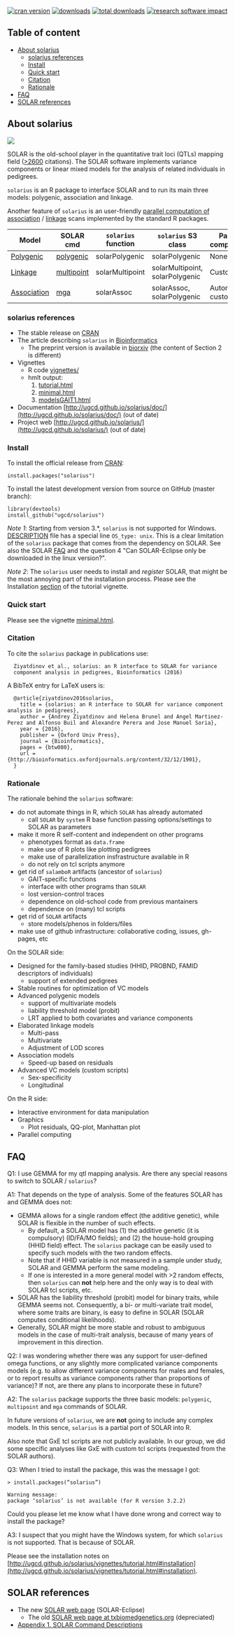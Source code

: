 [![cran version](http://www.r-pkg.org/badges/version/solarius)](https://cran.r-project.org/web/packages/solarius)
[![downloads](http://cranlogs.r-pkg.org/badges/solarius)](http://cranlogs.r-pkg.org/badges/solarius)
[![total downloads](http://cranlogs.r-pkg.org/badges/grand-total/solarius)](http://cranlogs.r-pkg.org/badges/grand-total/solarius)
[![research software impact](http://depsy.org/api/package/cran/solarius/badge.svg)](http://depsy.org/package/r/solarius)

## Table of content

* [About solarius](#about-solarius)
  * [solarius references](#solarius-references)
  * [Install](#install)
  * [Quick start](#quick-start)
  * [Citation](#citation)
  * [Rationale](#rationale)
* [FAQ](faq)
* [SOLAR references](#solar-references)

## About solarius

![](docs/figures/solarius-models.png)

SOLAR is the old-school player in the quantitative trait loci (QTLs) mapping field ([>2600](https://scholar.google.es/citations?view_op=view_citation&hl=en&user=AjEIQ3MAAAAJ&citation_for_view=AjEIQ3MAAAAJ:u5HHmVD_uO8C) citations).
The SOLAR software implements variance components or linear mixed models
for the analysis of related individuals in pedigrees.

`solarius` is an R package to interface SOLAR and to run its main three models: polygenic, association and linkage. 

Another feature of `solarius` is an user-friendly [parallel computation of association](http://ugcd.github.io/solarius/vignettes/tutorial.html#parallel-computation) / [linkage](http://ugcd.github.io/solarius/vignettes/tutorial.html#parallel-computation-1) scans implemented by the standard R packages.

| Model |	SOLAR cmd |	`solarius` function |	`solarius` S3 class | Parallel computation |
|-------|---------------|---------------------|-----------------------|----------------------|
| [Polygenic](http://ugcd.github.io/solarius/vignettes/tutorial.html#polygenic-model-in-solar) | [polygenic](http://helix.nih.gov/Documentation/solar-6.6.2-doc/91.appendix_1_text.html#polygenic) | solarPolygenic | solarPolygenic | None |
| [Linkage](http://ugcd.github.io/solarius/vignettes/tutorial.html#linkage-model-in-solar) | [multipoint](http://helix.nih.gov/Documentation/solar-6.6.2-doc/91.appendix_1_text.html#multipoint) | solarMultipoint | solarMultipoint, solarPolygenic | Custom  |
| [Association](http://ugcd.github.io/solarius/vignettes/tutorial.html#association-model-in-solar) | [mga](http://helix.nih.gov/Documentation/solar-6.6.2-doc/91.appendix_1_text.html#mga) | solarAssoc |	solarAssoc, solarPolygenic | Automatic or custom |

### solarius references

* The stable release on [CRAN](https://cran.r-project.org/package=solarius)
* The article describing `solarius` in [Bioinformatics](http://bioinformatics.oxfordjournals.org/content/32/12/1901)
    * The preprint version is available in [biorxiv](http://biorxiv.org/content/early/2015/12/25/035378) (the content of Section 2 is different)
* Vignettes 
  * R code [vignettes/](vignettes/)
  * hmlt output:
     1. [tutorial.html](http://ugcd.github.io/solarius/vignettes/tutorial.html)
     2. [minimal.html](http://ugcd.github.io/solarius/vignettes/minimal.html)
     3. [modelsGAIT1.html](http://ugcd.github.io/solarius/vignettes/modelsGAIT1.html)
* Documentation [http://ugcd.github.io/solarius/doc/](http://ugcd.github.io/solarius/doc/) (out of date)
* Project web [http://ugcd.github.io/solarius/](http://ugcd.github.io/solarius/) (out of date)

### Install

To install the official release from [CRAN](https://cran.r-project.org/package=solarius):

```
install.packages("solarius")
```

To install the latest development version from source on GitHub (master branch): 

```
library(devtools)
install_github("ugcd/solarius")
```

_Note 1_: Starting from version 3.*, `solarius` is not supported for Windows. 
[DESCRIPTION](https://github.com/ugcd/solarius/blob/master/DESCRIPTION) file has a special line `OS_type: unix`.
This is a clear limitation of the `solarius` package that comes from the dependency on SOLAR.
See also the SOLAR [FAQ](http://solar-eclipse-genetics.org/faq.html) 
and the question 4 "Can SOLAR-Eclipse only be downloaded in the linux version?".

_Note 2_: The `solarius` user needs to install and _register_ SOLAR, that might be the most annoying part of the installation process.
Please see the Installation [section](http://ugcd.github.io/solarius/vignettes/tutorial.html#installation) of the tutorial vignette.

### Quick start

Please see the vignette [minimal.html](http://ugcd.github.io/solarius/vignettes/minimal.html).


### Citation

To cite the `solarius` package in publications use:

```
  Ziyatdinov et al., solarius: an R interface to SOLAR for variance
  component analysis in pedigrees, Bioinformatics (2016)
```

A BibTeX entry for LaTeX users is:

```
  @article{ziyatdinov2016solarius,
    title = {solarius: an R interface to SOLAR for variance component analysis in pedigrees},
    author = {Andrey Ziyatdinov and Helena Brunel and Angel Martinez-Perez and Alfonso Buil and Alexandre Perera and Jose Manuel Soria},
    year = {2016},
    publisher = {Oxford Univ Press},
    journal = {Bioinformatics},
    pages = {btw080},
    url = {http://bioinformatics.oxfordjournals.org/content/32/12/1901},
  }
```

### Rationale

The rationale behind the `solarius` software:

* do not automate things in R, which `SOLAR` has already automated
    * call `SOLAR` by `system` R base function passing options/settings to SOLAR as parameters
* make it more R self-content and independent on other programs
    * phenotypes format as `data.frame`
    * make use of R plots like plotting pedigrees
    * make use of parallelization insfrastructure available in R
    * do not rely on tcl  scripts anymore
* get rid of `salamboR` artifacts (ancestor of `solarius`)
    * GAIT-specific functions
    * interface with other programs than `SOLAR`
    * lost version-control traces
    * dependence on old-school code from previous mantainers
    * dependence on (many) tcl scripts
* get rid of `SOLAR` artifacts
    * store models/phenos in folders/files
* make use of github infrastructure: collaborative coding, issues, gh-pages, etc
 
On the SOLAR side:

* Designed for the family-based studies (HHID, PROBND, FAMID descriptors of individuals)
    * support of extended pedigrees
* Stable routines for optimization of VC models
* Advanced polygenic models
    * support of multivariate models
    * liability threshold model (probit)
    * LRT applied to both covariates and variance components
* Elaborated linkage models
    * Multi-pass
    * Multivariate
    * Adjustment of LOD scores
* Association models
    * Speed-up based on residuals
* Advanced VC models (custom scripts)
    * Sex-specificity 
    * Longitudinal

On the R side:

* Interactive environment for data manipulation
* Graphics
    * Plot residuals, QQ-plot, Manhattan plot
* Parallel computing

## FAQ

Q1: I use GEMMA for my qtl mapping analysis. Are there any special reasons to switch to SOLAR / `solarius`?

A1: That depends on the type of analysis. Some of the features SOLAR has and GEMMA does not:

* GEMMA allows for a single random effect (the additive genetic), while SOLAR is flexible in the number of such effects.
   * By default, a SOLAR model has (1) the additive genetic (it is compulsory) (ID/FA/MO fields); and (2) the house-hold grouping (HHID field) effect. The `solarius` package can be easily used to specify such models with the two random effects.
   * Note that if HHID variable is not measured in a sample under study, SOLAR and GEMMA perform the same modeling.
   * If one is interested in a more general model with >2 random effects, then `solarius` can **not** help here and the only way is to deal with SOLAR tcl scripts, etc.
* SOLAR has the liability threshold (probit) model for binary traits, while GEMMA seems not.
  Consequently, a bi- or multi-variate trait model, where some traits are binary, is easy to define in SOLAR
  (SOLAR computes conditional likelihoods).
* Generally, SOLAR might be more stable and robust to ambiguous models in the case of multi-trait analysis,
  because of many years of improvement in this direction.
  
Q2: I was wondering whether there was any support for user-defined omega functions, or any slightly more complicated variance components models (e.g. to allow different variance components for males and females, or to report results as variance components rather than proportions of variance)?  If not, are there any plans to incorporate these in future? 

A2: The `solarius` package supports the three basic models: `polygenic`, `multipoint` and `mga` commands of SOLAR. 

In future versions of `solarius`, we are **not** going to include any complex models. In this sence, `solarius` is a partial port of SOLAR into R.

Also note that GxE tcl scripts are not publicly available. In our group, we did some specific analyses like GxE with custom tcl scripts (requested from the SOLAR authors).

Q3: When I tried to install the package, this was the message I got:

```
> install.packages(“solarius”)

Warning message:
package ‘solarius’ is not available (for R version 3.2.2)
``` 

Could you please let me know what I have done wrong and correct way to install the package?

A3: I suspect that you might have the Windows system, for which `solarius` is not supported. That is because of SOLAR.

Please see the installation notes on [http://ugcd.github.io/solarius/vignettes/tutorial.html#installation](http://ugcd.github.io/solarius/vignettes/tutorial.html#installation). 

## SOLAR references

* The new [SOLAR web page](http://solar-eclipse-genetics.org/) (SOLAR-Eclipse)
    * The old [SOLAR web page at txbiomedgenetics.org](http://solar.txbiomedgenetics.org/) (depreciated)
* [Appendix 1. SOLAR Command Descriptions](http://helix.nih.gov/Documentation/solar-6.6.2-doc/91.appendix_1_text.html)

